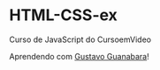 # HTML-CSS-ex
 Curso de JavaScript do CursoemVideo

Aprendendo com <a href="https://www.cursoemvideo.com/cursos/">Gustavo Guanabara</a>!